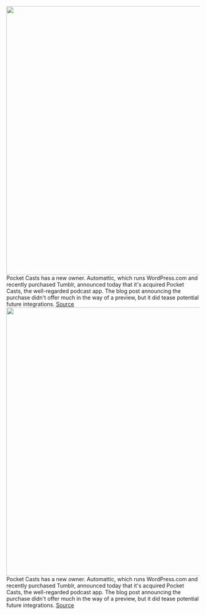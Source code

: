 <img src='https://cdn.vox-cdn.com/thumbor/rZ4hLHtTTK77Ju6i9wIQblCIHw8=/0x0:2044x1363/1200x800/filters:focal(859x519:1185x845)/cdn.vox-cdn.com/uploads/chorus_image/image/69590762/pocket_casts.0.jpg' width='700px' /><br/>
Pocket Casts has a new owner. Automattic, which runs WordPress.com and recently purchased Tumblr, announced today that it's acquired Pocket Casts, the well-regarded podcast app. The blog post announcing the purchase didn't offer much in the way of a preview, but it did tease potential future integrations.
<a href='https://www.theverge.com/2021/7/16/22580023/automattic-pocket-casts-podcast-app-tumble-wordpress'> Source <a/><img src='https://cdn.vox-cdn.com/thumbor/rZ4hLHtTTK77Ju6i9wIQblCIHw8=/0x0:2044x1363/1200x800/filters:focal(859x519:1185x845)/cdn.vox-cdn.com/uploads/chorus_image/image/69590762/pocket_casts.0.jpg' width='700px' /><br/>
Pocket Casts has a new owner. Automattic, which runs WordPress.com and recently purchased Tumblr, announced today that it's acquired Pocket Casts, the well-regarded podcast app. The blog post announcing the purchase didn't offer much in the way of a preview, but it did tease potential future integrations.
<a href='https://www.theverge.com/2021/7/16/22580023/automattic-pocket-casts-podcast-app-tumble-wordpress'> Source <a/>